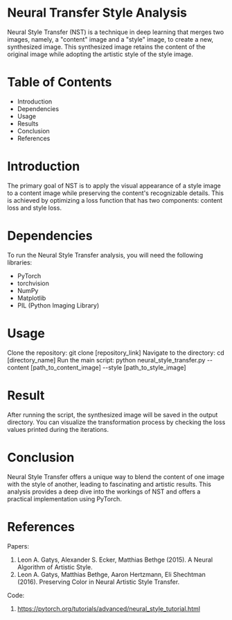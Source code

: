 # Neural Transfer Style Analysis
Neural Style Transfer (NST) is a technique in deep learning that merges two images, 
namely, a "content" image and a "style" image, to create a new, synthesized image. 
This synthesized image retains the content of the original image while adopting the artistic style of the style image.

# Table of Contents
 - Introduction
 - Dependencies
 - Usage
 - Results
 - Conclusion
 - References

# Introduction
The primary goal of NST is to apply the visual appearance of a style image to a content image while preserving the content's recognizable details. 
This is achieved by optimizing a loss function that has two components: content loss and style loss.

# Dependencies
To run the Neural Style Transfer analysis, you will need the following libraries:

 - PyTorch
 - torchvision
 - NumPy
 - Matplotlib
 - PIL (Python Imaging Library)

# Usage
Clone the repository: git clone [repository_link]
Navigate to the directory: cd [directory_name]
Run the main script: python neural_style_transfer.py --content [path_to_content_image] --style [path_to_style_image]

# Result
After running the script, the synthesized image will be saved in the output directory. 
You can visualize the transformation process by checking the loss values printed during the iterations.

# Conclusion
Neural Style Transfer offers a unique way to blend the content of one image with the style of another, leading to fascinating and artistic results. 
This analysis provides a deep dive into the workings of NST and offers a practical implementation using PyTorch.

# References
Papers:
1) Leon A. Gatys, Alexander S. Ecker, Matthias Bethge (2015). A Neural Algorithm of Artistic Style.
2) Leon A. Gatys, Matthias Bethge, Aaron Hertzmann, Eli Shechtman (2016). Preserving Color in Neural Artistic Style Transfer.

Code:
1) https://pytorch.org/tutorials/advanced/neural_style_tutorial.html
